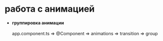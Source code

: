 # работа с анимацией

- #### группировка анимации
  app.component.ts => @Component => animations => transition => group
